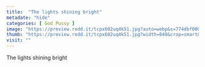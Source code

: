 ```yaml
---
title:  "The lights shining bright"
metadate: "hide"
categories: [ God Pussy ]
image: "https://preview.redd.it/tcpx602uq4k51.jpg?auto=webp&s=774dbf080a10f47b2823ce62af723f33db8651b6"
thumb: "https://preview.redd.it/tcpx602uq4k51.jpg?width=640&crop=smart&auto=webp&s=8229307c9c9cabf0c78e7685f9156ea68b6a05a2"
visit: ""
---
```

The lights shining bright
